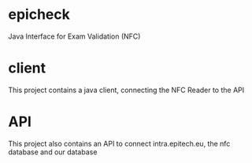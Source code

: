 # epicheck
Java Interface for Exam Validation (NFC)

# client
This project contains a java client, connecting the NFC Reader to the API

# API
This project also contains an API to connect intra.epitech.eu, the nfc database and our database